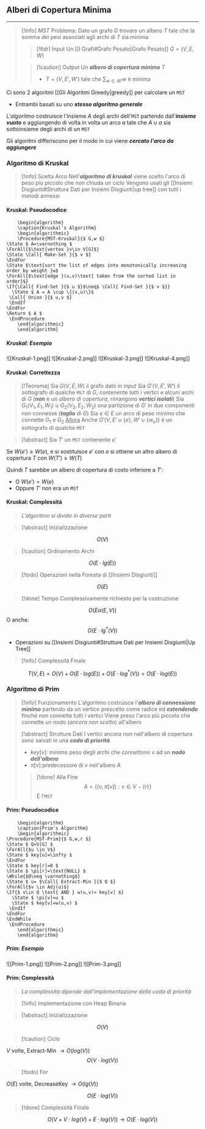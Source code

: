## Alberi di Copertura Minima
---
>[!info] *MST*
>Problema: 
>Dato un grafo $G$ trovare un albero $T$ tale che la somma dei pesi associati agli archi di $T$ sia minima
>>[!tldr] Input
>>Un [[I Grafi#Grafo Pesato|Grafo Pesato]] $G=(V,E,W)$
>
>>[!caution] Output
>>Un ***albero di copertura minimo*** $T$
>>- $T=(V,E',W')$ tale che $\displaystyle\sum_{w\in W'}w$ è minima

Ci sono 2 algoritmi [[Gli Algoritmi Greedy|greedy]] per calcolare un `MST`
- Entrambi basati su uno ***stesso algoritmo generale***

L'*algoritmo* costruisce l'insieme $A$ degli archi dell'`MST` partendo dall'***insieme vuoto*** e aggiungendo di volta in volta un arco $a$ tale che $A\cup a$ sia sottoinsieme degli archi di un `MST`

Gli algoritmi differiscono per il modo in cui viene ***cercato l'arco da aggiungere***

### Algoritmo di Kruskal
>[!info] Scelta Arco
>Nell'***algoritmo di kruskal*** viene scelto l'arco di peso più piccolo che non chiuda un ciclo
>Vengono usati gli [[Insiemi Disgiunti#Strutture Dati per Insiemi Disgiunti|up tree]] con tutti i metodi annessi
#### Kruskal: Pseudocodice
```pseudo
	\begin{algorithm}
	\caption{Kruskal's Algorithm}
	\begin{algorithmic}
	\Procedure{MST-Kruskal}{$ G,w $}
\State $ A=\varnothing $
\ForAll{$\text{vertex }v\in V[G]$}
\State \Call{ Make-Set }{$ v $}
\EndFor
\State $\text{sort the list of edges into monotonically increasing order by weight }w$
\ForAll{$\text{edge }(u,v)\text{ taken from the sorted list in order}$}
\If{\Call{ Find-Set }{$ u $}$\neq$ \Call{ Find-Set }{$ v $}}
  \State $ A = A \cup \{(v,u)\}$
 \Call{ Union }{$ u,v $}
 \EndIf
\EndFor
\Return $ A $
 \EndProcedure
	\end{algorithmic}
	\end{algorithm}
```
##### Kruskal: Esempio
![[Kruskal-1.png]]
![[Kruskal-2.png]]
![[Kruskal-3.png]]
![[Kruskal-4.png]]

#### Kruskal: Correttezza
>[!Teorema]
>Sia $G(V,E,W)$ il grafo dato in *input*
>Sia $G'(V,E',W')$ il sottografo di qualche `MST` di $G$, contenente tutti i vertici e alcuni archi di $G$ (***non*** è un *albero di copertura*, rimangono ***vertici isolati***)
>Sia $G_{1}(V_{1},E_{1},W_{1})\cup G_{2}(V_{2},E_{2},W_{2})$ una partizione di $G'$ in due componenti non connesse (***taglio*** di $G$)
>Sia $e\in E$ un arco di peso minimo che connette $G_{1}$ e $G_{2}$
><u>Allora</u>
>Anche $G'(V,E'\cup \{ e \},W'\cup\{ w_{e} \})$ è un sottografo di qualche `MST`

>[!abstract] Sia $T'$ un `MST` contenente $e'$

Se $W(e')\geq W(e)$, e si sostituisce $e'$ con $e$ si ottiene un altro albero di copertura $T$ con $W(T')\geq W(T)$

Quindi $T$ sarebbe un albero di copertura di costo inferiore a $T'$:
- O $W(e')=W(e)$
- Oppure $T'$ non era un `MST`

#### Kruskal: Complessità
>*L'algoritmo si divide in diverse parti*

>[!abstract] Inizializzazione

$$
O(V)
$$
>[!caution] Ordinamento Archi

$$
O(E\cdot lg(E))
$$
>[!todo] Operazioni nella Foresta di [[Insiemi Disgiunti]]

$$
O(E)
$$

>[!done] Tempo Complessivamente richiesto per la costruzione

$$
O(E\alpha(E,V))
$$
O anche:
$$
O(E\cdot lg^*(V))
$$
- Operazioni su [[Insiemi Disgiunti#Strutture Dati per Insiemi Disgiunti|Up Tree]]


>[!info] Complessità Finale

$$
T(V,E)=O(V)+O(E\cdot log(E))+O(E\cdot log^*(V))=O(E\cdot log(E))
$$
### Algoritmo di Prim
>[!info] Funzionamento
>L'algoritmo costruisce l'***albero di connessione minimo*** partendo da un vertice prescelto come radice ed ***estendendo*** finché non connette tutti i vertici
>Viene preso l'arco più piccolo che connette un nodo (*ancora non scelto*) all'albero

>[!abstract] Strutture Dati
>I vertici ancora non nell'albero di copertura sono salvati in una ***coda di priorità***
>- $key[v]$: minimo peso degli archi che *connettono* $v$ ad un ***nodo dell'albero***
>- $\pi [v]$:predecessore di $v$ nell'albero $A$
>
>>[!done] Alla Fine
>>$$A=\{ (v,\pi[v]):v \in V-\{ r \} \}$$
>>È l'`MST`

#### Prim: Pseudocodice
```pseudo
	\begin{algorithm}
	\caption{Prim's Algorithm}
	\begin{algorithmic}
\Procedure{MST-Prim}{$ G,w,r $}
\State $ Q=V[G] $
\ForAll{$u \in V$}
\State $ key[u]=\infty $
\EndFor
\State $ key[r]=0 $
\State $ \pi[r]=\text{NULL} $
\While{$Q\neq \varnothing$}
\State $ u= $\Call{ Extract-Min }{$ Q $}
\ForAll{$v \in Adj(u)$}
\If{$ v\in Q \text{ AND } w(u,v)< key[v] $}
  \State $ \pi[v]=u $
  \State $ key[v]=w(u,v) $
 \EndIf
\EndFor
\EndWhile
 \EndProcedure
	\end{algorithmic}
	\end{algorithm}
```

##### Prim: Esempio
![[Prim-1.png]]
![[Prim-2.png]]
![[Prim-3.png]]

#### Prim: Complessità
>*La complessità dipende dall'implementazione della coda di priorità*

>[!info] Implementazione con Heap Binaria

>[!abstract] Inizializzazione

$$
O(V)
$$

>[!caution] Ciclo

$V$ volte, Extract-Min $\to O(log(V))$
$$
O(V\cdot log(V))
$$

>[!todo] For

$O(E)$ volte, DecreaseKey $\to O(lg(V))$

$$
O(E\cdot log(V))
$$

>[!done] Complessità Finale

$$
O(V+V\cdot log(V)+E\cdot log(V)) \to O(E\cdot log(V))
$$
